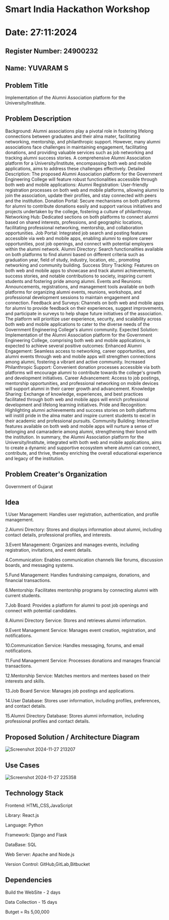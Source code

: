 # Smart India Hackathon Workshop
# Date:  27:11:2024
## Register Number:  24900232
## Name:  YUVARAM S
## Problem Title
Implementation of the Alumni Association platform for the University/Institute.
## Problem Description
Background: Alumni associations play a pivotal role in fostering lifelong connections between graduates and their alma mater, facilitating networking, mentorship, and philanthropic support. However, many alumni associations face challenges in maintaining engagement, facilitating donations, and providing valuable services such as job networking and tracking alumni success stories. A comprehensive Alumni Association platform for a University/Institute, encompassing both web and mobile applications, aims to address these challenges effectively. Detailed Description: The proposed Alumni Association platform for the Government Engineering College will feature robust functionalities accessible through both web and mobile applications: Alumni Registration: User-friendly registration processes on both web and mobile platforms, allowing alumni to join the association, update their profiles, and stay connected with peers and the institution. Donation Portal: Secure mechanisms on both platforms for alumni to contribute donations easily and support various initiatives and projects undertaken by the college, fostering a culture of philanthropy. Networking Hub: Dedicated sections on both platforms to connect alumni based on shared interests, professions, and geographic locations, facilitating professional networking, mentorship, and collaboration opportunities. Job Portal: Integrated job search and posting features accessible via web and mobile apps, enabling alumni to explore career opportunities, post job openings, and connect with potential employers within the alumni network. Alumni Directory: Search functionalities available on both platforms to find alumni based on different criteria such as graduation year, field of study, industry, location, etc., promoting networking and community building. Success Story Tracking: Features on both web and mobile apps to showcase and track alumni achievements, success stories, and notable contributions to society, inspiring current students and fostering pride among alumni. Events and Reunions: Announcements, registrations, and management tools available on both platforms for organizing alumni events, reunions, workshops, and professional development sessions to maintain engagement and connection. Feedback and Surveys: Channels on both web and mobile apps for alumni to provide feedback on their experiences, suggest improvements, and participate in surveys to help shape future initiatives of the association. The platform will prioritize user experience, security, and scalability across both web and mobile applications to cater to the diverse needs of the Government Engineering College's alumni community. Expected Solution: Implementation of the Alumni Association platform for the Government Engineering College, comprising both web and mobile applications, is expected to achieve several positive outcomes: Enhanced Alumni Engagement: Seamless access to networking, career opportunities, and alumni events through web and mobile apps will strengthen connections among alumni, fostering a vibrant and active community. Increased Philanthropic Support: Convenient donation processes accessible via both platforms will encourage alumni to contribute towards the college's growth and development initiatives. Career Advancement: Access to job postings, mentorship opportunities, and professional networking on mobile devices will support alumni in their career growth and advancement. Knowledge Sharing: Exchange of knowledge, experiences, and best practices facilitated through both web and mobile apps will enrich professional development and lifelong learning initiatives. Pride and Recognition: Highlighting alumni achievements and success stories on both platforms will instill pride in the alma mater and inspire current students to excel in their academic and professional pursuits. Community Building: Interactive features available on both web and mobile apps will nurture a sense of belonging and camaraderie among alumni, strengthening their bond with the institution. In summary, the Alumni Association platform for the University/Institute, integrated with both web and mobile applications, aims to create a dynamic and supportive ecosystem where alumni can connect, contribute, and thrive, thereby enriching the overall educational experience and legacy of the institution.
## Problem Creater's Organization
Government of Gujarat

## Idea
1.User Management: Handles user registration, authentication, and profile management.

2.Alumni Directory: Stores and displays information about alumni, including contact details, professional profiles, and interests.

3.Event Management: Organizes and manages events, including registration, invitations, and event details.

4.Communication: Enables communication channels like forums, discussion boards, and messaging systems.

5.Fund Management: Handles fundraising campaigns, donations, and financial transactions.

6.Mentorship: Facilitates mentorship programs by connecting alumni with current students.

7.Job Board: Provides a platform for alumni to post job openings and connect with potential candidates.

8.Alumni Directory Service: Stores and retrieves alumni information.

9.Event Management Service: Manages event creation, registration, and notifications.

10.Communication Service: Handles messaging, forums, and email notifications.

11.Fund Management Service: Processes donations and manages financial transactions.

12.Mentorship Service: Matches mentors and mentees based on their interests and skills.

13.Job Board Service: Manages job postings and applications.

14.User Database: Stores user information, including profiles, preferences, and contact details.

15.Alumni Directory Database: Stores alumni information, including professional profiles and contact details.

## Proposed Solution / Architecture Diagram
![Screenshot 2024-11-27 213207](https://github.com/user-attachments/assets/045deb9a-5522-4544-a2d0-56a876843413)


## Use Cases
![Screenshot 2024-11-27 225358](https://github.com/user-attachments/assets/f2cc519e-26a6-4b89-99ab-a04c60e81220)


## Technology Stack
Frontend: HTML,CSS,JavaScript

Library: React.js

Language: Python

Framework: Django and Flask

DataBase: SQL

Web Server: Apache and Node.js

Version Control: GitHub,GitLab,Bitbucket
## Dependencies
Build the WebSite - 2 days

Data Collection - 15 days

Butget = Rs 5,00,000
